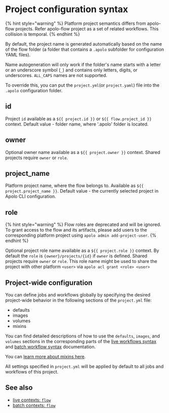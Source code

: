 # Project configuration syntax

{% hint style="warning" %}
Platform project semantics differs from apolo-flow projects. Refer apolo-flow project as a set of related workflows. This collision is temporal.
{% endhint %}

By default, the project name is generated automatically based on the name of the flow folder (a folder that contains a `.apolo` subfolder for configuration YAML files).

Name autogeneration will only work if the folder's name starts with a letter or an underscore symbol (`_`) and contains only letters, digits, or underscores. `ALL_CAPS` names are not supported.

To override this, you can put the `project.yml`(or `project.yaml`) file into the `.apolo` configuration folder.

## id

Project `id` available as a `${{ project.id }}` or `${{ flow.project_id }}` context. Default value - folder name, where '.apolo' folder is located.

## owner

Optional owner name available as a `${{ project.owner }}` context. Shared projects require `owner` or `role`.

## project\_name

Platform project name, where the flow belongs to. Available as `${{ project.project_name }}`. Default value -  the currently selected project in Apolo CLI configuration.

## role

{% hint style="warning" %}
Flow roles are deprecated and will be ignored. To grant access to the flow and its artifacts, please add users to the corresponding platform project using `apolo admin add-project-user`.
{% endhint %}

Optional project role name available as a `${{ project.role }}` context. By default the `role` is `{owner}/projects/{id}` if `owner` is defined. Shared projects require `owner` or `role`. This role name might be used to share the project with other platform `<user>` via `apolo acl grant <role> <user>`

## Project-wide configuration

You can define jobs and workflows globally by specifying the desired project-wide behavior in the following sections of the `project.yml` file:

* defaults
* images
* volumes
* mixins

You can find detailed descriptions of how to use the `defaults`, `images`, and `volumes` sections in the corresponding parts of the [live workflows syntax](live-workflow-syntax/) and [batch workflow syntax](batch-workflow-syntax/) documentation.

You can [learn more about mixins here](../mixins.md).

All settings specified in `project.yml` will be applied by default to all jobs and workflows of this project.

## See also

* [live contexts: `flow`](live-workflow-syntax/live-contexts.md#project-context)
* [batch contexts: `flow`](batch-workflow-syntax/batch-contexts.md#project-context)
